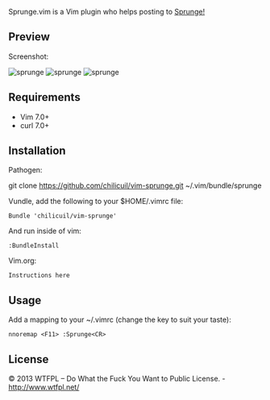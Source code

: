 Sprunge.vim is a Vim plugin who helps posting to [Sprunge!](http://sprunge.us/)

Preview
-------

Screenshot:

<img src="http://javier.io/assets/img/vim-sprunge-1.jpg"  alt="sprunge" />
<img src="http://javier.io/assets/img/vim-sprunge-2.jpg"  alt="sprunge" />
<img src="http://javier.io/assets/img/vim-sprunge-3.jpg"  alt="sprunge" />

Requirements
------------

* Vim 7.0+
* curl 7.0+

Installation
------------

Pathogen:

git clone https://github.com/chilicuil/vim-sprunge.git ~/.vim/bundle/sprunge

Vundle, add the following to your $HOME/.vimrc file:

    Bundle 'chilicuil/vim-sprunge'

And run inside of vim:

    :BundleInstall

Vim.org:

    Instructions here

Usage
-----

Add a mapping to your ~/.vimrc (change the key to suit your taste):

    nnoremap <F11> :Sprunge<CR>

License
-------

© 2013 WTFPL – Do What the Fuck You Want to Public License. - http://www.wtfpl.net/
